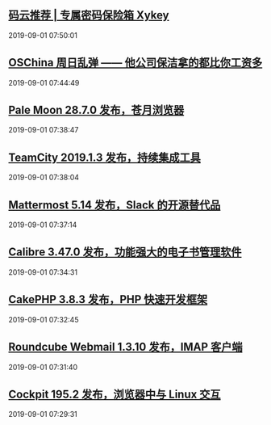 ## <a href="https://gitee.com/harbour8643/HarKey" target="_blank">码云推荐 | 专属密码保险箱 Xykey</a>
2019-09-01 07:50:01 
## <a href="https://my.oschina.net/xxiaobian/blog/3100366" target="_blank">OSChina 周日乱弹 —— 他公司保洁拿的都比你工资多</a>
2019-09-01 07:44:49 
## <a href="https://www.oschina.net/news/109502/pale-moon-28-7-0-released" target="_blank">Pale Moon 28.7.0 发布，苍月浏览器</a>
2019-09-01 07:38:47 
## <a href="https://www.oschina.net/news/109501/teamcity-2019-1-3-released" target="_blank">TeamCity 2019.1.3 发布，持续集成工具</a>
2019-09-01 07:38:04 
## <a href="https://www.oschina.net/news/109500/mattermost-5-14-released" target="_blank">Mattermost 5.14 发布，Slack 的开源替代品</a>
2019-09-01 07:37:14 
## <a href="https://www.oschina.net/news/109499/calibre-3-47-0-released" target="_blank">Calibre 3.47.0 发布，功能强大的电子书管理软件</a>
2019-09-01 07:34:31 
## <a href="https://www.oschina.net/news/109498/cakephp-3-8-3-released" target="_blank">CakePHP 3.8.3 发布，PHP 快速开发框架</a>
2019-09-01 07:32:45 
## <a href="https://www.oschina.net/news/109497/roundcube-webmail-1-3-10-released" target="_blank">Roundcube Webmail 1.3.10 发布，IMAP 客户端</a>
2019-09-01 07:31:40 
## <a href="https://www.oschina.net/news/109496/cockpit-195-2-released" target="_blank">Cockpit 195.2 发布，浏览器中与 Linux 交互</a>
2019-09-01 07:29:31 
